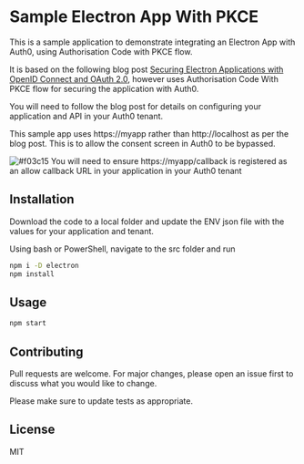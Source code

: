 # Sample Electron App With PKCE

This is a sample application to demonstrate integrating an Electron App with Auth0, using Authorisation Code with PKCE flow. 

It is based on the following blog post [Securing Electron Applications with OpenID Connect and OAuth 2.0](https://auth0.com/blog/securing-electron-applications-with-openid-connect-and-oauth-2/), however uses Authorisation Code With PKCE flow for securing the application with Auth0.

You will need to follow the blog post for details on configuring your application and API in your Auth0 tenant.

This sample app uses https://myapp rather than http://localhost as per the blog post. This is to allow the consent screen in Auth0 to be bypassed.

![#f03c15](https://via.placeholder.com/15/f03c15/000000?text=+) You will need to ensure https://myapp/callback is registered as an allow callback URL in your application in your Auth0 tenant

## Installation

Download the code to a local folder and update the ENV json file with the values for your application and tenant.

Using bash or PowerShell, navigate to the src folder and run

```bash
npm i -D electron
npm install
```

## Usage

```bash
npm start
```

## Contributing
Pull requests are welcome. For major changes, please open an issue first to discuss what you would like to change.

Please make sure to update tests as appropriate.

## License
MIT
